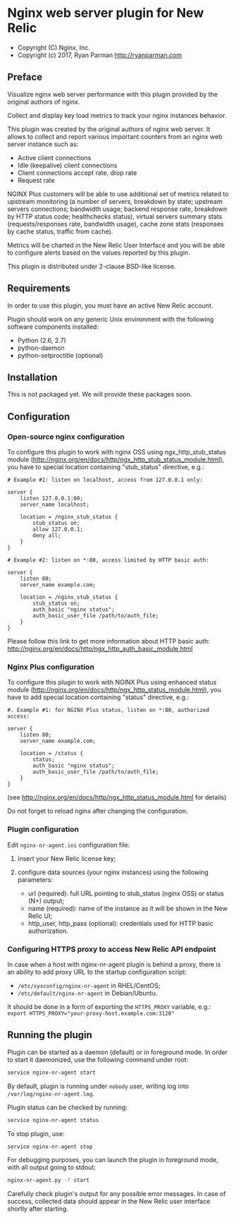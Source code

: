 # Nginx web server plugin for New Relic

* Copyright (C) Nginx, Inc.
* Copyright (c) 2017, Ryan Parman <http://ryanparman.com>

## Preface

Visualize nginx web server performance with this plugin provided by the original authors of nginx.

Collect and display key load metrics to track your nginx instances behavior.

This plugin was created by the original authors of nginx web server. It allows to collect and report various important counters from an nginx web server instance such as:

 * Active client connections
 * Idle (keepalive) client connections
 * Client connections accept rate, drop rate
 * Request rate

NGINX Plus customers will be able to use additional set of metrics related to upstream monitoring (a number of servers, breakdown by state; upstream servers connections; bandwidth usage; backend response rate, breakdown by HTTP status code; healthchecks status), virtual servers summary stats (requests/responses rate, bandwidth usage), cache zone stats (responses by cache status, traffic from cache).

Metrics will be charted in the New Relic User Interface and you will be able to configure alerts based on the values reported by this plugin.

This plugin is distributed under 2-clause BSD-like license.


## Requirements

In order to use this plugin, you must have an active New Relic account.

Plugin should work on any generic Unix environment with the following software components installed:

  - Python (2.6, 2.7)
  - python-daemon
  - python-setproctitle (optional)


## Installation

This is not packaged yet. We will provide these packages soon.


## Configuration

### Open-source nginx configuration

To configure this plugin to work with nginx OSS using ngx_http_stub_status module (http://nginx.org/en/docs/http/ngx_http_stub_status_module.html), you have to special location containing "stub_status" directive, e.g.:

```nginx
# Example #1: listen on localhost, access from 127.0.0.1 only:

server {
    listen 127.0.0.1:80;
    server_name localhost;

    location = /nginx_stub_status {
        stub_status on;
        allow 127.0.0.1;
        deny all;
    }
}
```

```nginx
# Example #2: listen on *:80, access limited by HTTP basic auth:

server {
    listen 80;
    server_name example.com;

    location = /nginx_stub_status {
        stub_status on;
        auth_basic "nginx status";
        auth_basic_user_file /path/to/auth_file;
    }
}
```

Please follow this link to get more information about HTTP basic auth: <http://nginx.org/en/docs/http/ngx_http_auth_basic_module.html>


### Nginx Plus configuration

To configure this plugin to work with NGINX Plus using enhanced status module (http://nginx.org/en/docs/http/ngx_http_status_module.html), you have to add special location containing "status" directive, e.g.:

```nginx
#. Example #1: for NGINX Plus status, listen on *:80, authorized access:

server {
    listen 80;
    server_name example.com;

    location = /status {
        status;
        auth_basic "nginx status";
        auth_basic_user_file /path/to/auth_file;
    }
}
```

(see http://nginx.org/en/docs/http/ngx_http_status_module.html for details)

Do not forget to reload nginx after changing the configuration.


### Plugin configuration

Edit `nginx-nr-agent.ini` configuration file:

1. insert your New Relic license key;

1. configure data sources (your nginx instances) using the following parameters:

   * url (required): full URL pointing to stub_status (nginx OSS) or status (N+) output;
   * name (required): name of the instance as it will be shown in the New Relic UI;
   * http_user, http_pass (optional): credentials used for HTTP basic authorization.


### Configuring HTTPS proxy to access New Relic API endpoint

In case when a host with nginx-nr-agent plugin is behind a proxy,
there is an ability to add proxy URL to the startup configuration script:

* `/etc/sysconfig/nginx-nr-agent` in RHEL/CentOS;
* `/etc/default/nginx-nr-agent` in Debian/Ubuntu.

It should be done in a form of exporting the `HTTPS_PROXY` variable, e.g.: `export HTTPS_PROXY="your-proxy-host.example.com:3128"`


## Running the plugin

Plugin can be started as a daemon (default) or in foreground mode. In order to start it daemonized, use the following command under root:

```bash
service nginx-nr-agent start
```

By default, plugin is running under `nobody` user, writing log into `/var/log/nginx-nr-agent.log`.

Plugin status can be checked by running:

```bash
service nginx-nr-agent status
```

To stop plugin, use:

```bash
service nginx-nr-agent stop
```

For debugging purposes, you can launch the plugin in foreground mode, with all output going to stdout:

```bash
nginx-nr-agent.py -f start
```

Carefully check plugin's output for any possible error messages. In case of success, collected data should appear in the New Relic user interface shortly after starting.
